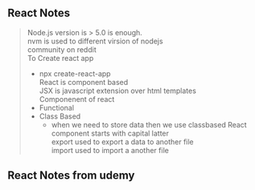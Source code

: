 ## React Notes
> Node.js version is > 5.0 is enough.<br>
> nvm is used to different virsion of nodejs <br>
> community on reddit <br>
> To Create react app <br>
> - npx create-react-app <nameofprojects> <br>
> React is component based <br>
> JSX is javascript extension over html templates <br>
> Componenent of react <br>
> - Functional <br>
> - Class Based <br>
>   - when we need to store data then we use classbased 
> React component starts with capital latter <br>
> export used to export a data to another file <br>
> import used to import a another file <br>
> 

## React Notes from udemy
